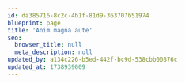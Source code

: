 ```yaml
---
id: da385716-8c2c-4b1f-81d9-363707b51974
blueprint: page
title: 'Anim magna aute'
seo:
  browser_title: null
  meta_description: null
updated_by: a134c226-b5ed-442f-bc9d-538cbb00876c
updated_at: 1738939009
---
```

